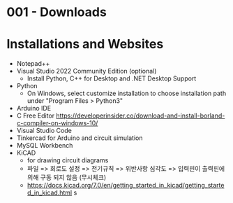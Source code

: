 # 001 - Downloads

# Installations and Websites
- Notepad++
- Visual Studio 2022 Community Edition (optional)
	- Install Python, C++ for Desktop and .NET Desktop Support
- Python
	- On Windows, select customize installation to choose installation path under "Program Files > Python3"
- Arduino IDE
- C Free Editor https://developerinsider.co/download-and-install-borland-c-compiler-on-windows-10/
- Visual Studio Code
- Tinkercad for Arduino and circuit simulation
- MySQL Workbench
- KiCAD
	- for drawing circuit diagrams
	- 파일 => 회로도 설정 => 전기규칙 => 위반사항 심각도 => 입력핀이 출력핀에 의해 구동 되지 않음 (무시체크)
	- https://docs.kicad.org/7.0/en/getting_started_in_kicad/getting_started_in_kicad.html
s


	
